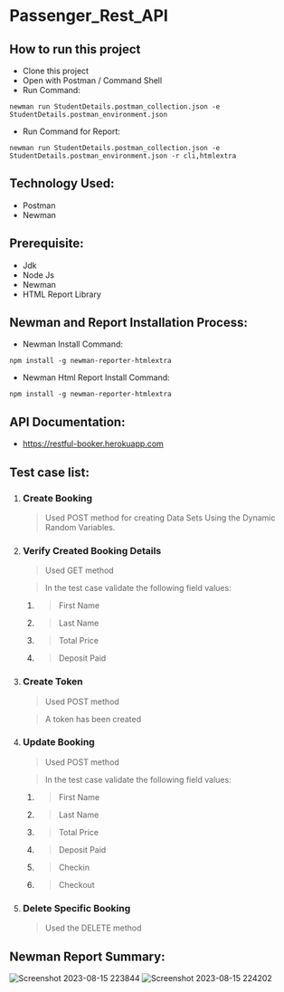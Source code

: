 # Passenger_Rest_API
## How to run this project
* Clone this project
* Open with Postman / Command Shell
* Run Command:
```console 
newman run StudentDetails.postman_collection.json -e StudentDetails.postman_environment.json 
```
* Run Command for Report:
```console 
newman run StudentDetails.postman_collection.json -e StudentDetails.postman_environment.json -r cli,htmlextra 
```


## Technology Used:
* Postman
* Newman

## Prerequisite:
* Jdk
* Node Js
* Newman
* HTML Report Library

## Newman and Report Installation Process:
* Newman Install Command:
```console 
npm install -g newman-reporter-htmlextra
```
* Newman Html Report Install Command:
```console 
npm install -g newman-reporter-htmlextra
```
## API Documentation:
* https://restful-booker.herokuapp.com
## Test case list:
1. ### Create Booking
	> Used POST method for creating Data Sets Using the Dynamic Random Variables.
2. ### Verify Created Booking Details
   > Used GET method

   
   > In the test case validate the following field values:
 
 	1. > First Name
 	2. > Last Name
 	3. > Total Price
 	4. > Deposit Paid

3. ### Create Token
   > Used POST method

 
   > A token has been created

   
4. ### Update Booking
   > Used POST method
 

   > In the test case validate the following field values:
   
	1. > First Name
 	2. > Last Name
	3. > Total Price
 	4. > Deposit Paid
     5. > Checkin
 	6. > Checkout
	
        
     
5. ### Delete Specific Booking
	> Used the DELETE method

## Newman Report Summary:
![Screenshot 2023-08-15 223844](https://github.com/Anika154/Passenger_Rest_API/assets/54212195/e09b9bb1-35b0-4446-86c8-7d89e8bfb256)
![Screenshot 2023-08-15 224202](https://github.com/Anika154/Passenger_Rest_API/assets/54212195/be29534e-be3d-4f1b-8643-915a9fb22cbd)














  
